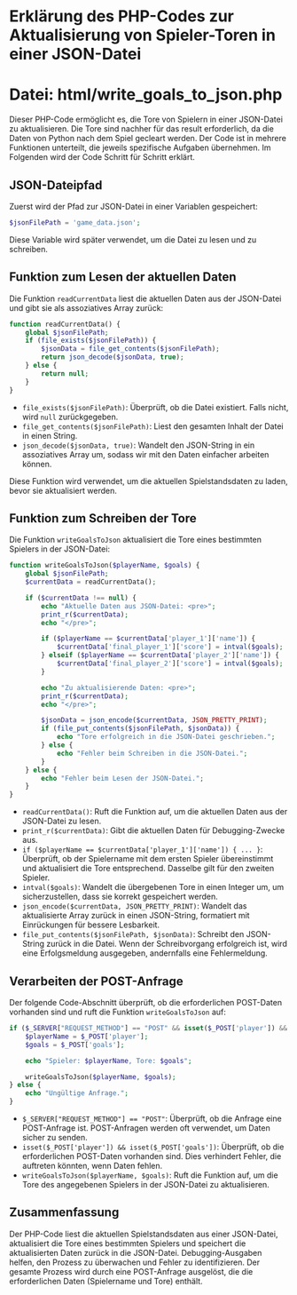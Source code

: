 # Erklärung des PHP-Codes zur Aktualisierung von Spieler-Toren in einer JSON-Datei
# Datei: html/write_goals_to_json.php

Dieser PHP-Code ermöglicht es, die Tore von Spielern in einer JSON-Datei zu aktualisieren. Die Tore sind nachher für das result erforderlich, da die Daten von Python nach dem Spiel gecleart werden. Der Code ist in mehrere Funktionen unterteilt, die jeweils spezifische Aufgaben übernehmen. Im Folgenden wird der Code Schritt für Schritt erklärt.

## JSON-Dateipfad

Zuerst wird der Pfad zur JSON-Datei in einer Variablen gespeichert:

```php
$jsonFilePath = 'game_data.json';
```

Diese Variable wird später verwendet, um die Datei zu lesen und zu schreiben.

## Funktion zum Lesen der aktuellen Daten

Die Funktion `readCurrentData` liest die aktuellen Daten aus der JSON-Datei und gibt sie als assoziatives Array zurück:

```php
function readCurrentData() {
    global $jsonFilePath;
    if (file_exists($jsonFilePath)) {
        $jsonData = file_get_contents($jsonFilePath);
        return json_decode($jsonData, true);
    } else {
        return null;
    }
}
```

- `file_exists($jsonFilePath)`: Überprüft, ob die Datei existiert. Falls nicht, wird `null` zurückgegeben.
- `file_get_contents($jsonFilePath)`: Liest den gesamten Inhalt der Datei in einen String.
- `json_decode($jsonData, true)`: Wandelt den JSON-String in ein assoziatives Array um, sodass wir mit den Daten einfacher arbeiten können.

Diese Funktion wird verwendet, um die aktuellen Spielstandsdaten zu laden, bevor sie aktualisiert werden.

## Funktion zum Schreiben der Tore

Die Funktion `writeGoalsToJson` aktualisiert die Tore eines bestimmten Spielers in der JSON-Datei:

```php
function writeGoalsToJson($playerName, $goals) {
    global $jsonFilePath;
    $currentData = readCurrentData();

    if ($currentData !== null) {
        echo "Aktuelle Daten aus JSON-Datei: <pre>";
        print_r($currentData);
        echo "</pre>";

        if ($playerName == $currentData['player_1']['name']) {
            $currentData['final_player_1']['score'] = intval($goals);
        } elseif ($playerName == $currentData['player_2']['name']) {
            $currentData['final_player_2']['score'] = intval($goals);
        }

        echo "Zu aktualisierende Daten: <pre>";
        print_r($currentData);
        echo "</pre>";

        $jsonData = json_encode($currentData, JSON_PRETTY_PRINT);
        if (file_put_contents($jsonFilePath, $jsonData)) {
            echo "Tore erfolgreich in die JSON-Datei geschrieben.";
        } else {
            echo "Fehler beim Schreiben in die JSON-Datei.";
        }
    } else {
        echo "Fehler beim Lesen der JSON-Datei.";
    }
}
```

- `readCurrentData()`: Ruft die Funktion auf, um die aktuellen Daten aus der JSON-Datei zu lesen.
- `print_r($currentData)`: Gibt die aktuellen Daten für Debugging-Zwecke aus.
- `if ($playerName == $currentData['player_1']['name']) { ... }`: Überprüft, ob der Spielername mit dem ersten Spieler übereinstimmt und aktualisiert die Tore entsprechend. Dasselbe gilt für den zweiten Spieler.
- `intval($goals)`: Wandelt die übergebenen Tore in einen Integer um, um sicherzustellen, dass sie korrekt gespeichert werden.
- `json_encode($currentData, JSON_PRETTY_PRINT)`: Wandelt das aktualisierte Array zurück in einen JSON-String, formatiert mit Einrückungen für bessere Lesbarkeit.
- `file_put_contents($jsonFilePath, $jsonData)`: Schreibt den JSON-String zurück in die Datei. Wenn der Schreibvorgang erfolgreich ist, wird eine Erfolgsmeldung ausgegeben, andernfalls eine Fehlermeldung.

## Verarbeiten der POST-Anfrage

Der folgende Code-Abschnitt überprüft, ob die erforderlichen POST-Daten vorhanden sind und ruft die Funktion `writeGoalsToJson` auf:

```php
if ($_SERVER["REQUEST_METHOD"] == "POST" && isset($_POST['player']) && isset($_POST['goals'])) {
    $playerName = $_POST['player'];
    $goals = $_POST['goals'];

    echo "Spieler: $playerName, Tore: $goals";

    writeGoalsToJson($playerName, $goals);
} else {
    echo "Ungültige Anfrage.";
}
```

- `$_SERVER["REQUEST_METHOD"] == "POST"`: Überprüft, ob die Anfrage eine POST-Anfrage ist. POST-Anfragen werden oft verwendet, um Daten sicher zu senden.
- `isset($_POST['player']) && isset($_POST['goals'])`: Überprüft, ob die erforderlichen POST-Daten vorhanden sind. Dies verhindert Fehler, die auftreten könnten, wenn Daten fehlen.
- `writeGoalsToJson($playerName, $goals)`: Ruft die Funktion auf, um die Tore des angegebenen Spielers in der JSON-Datei zu aktualisieren.

## Zusammenfassung

Der PHP-Code liest die aktuellen Spielstandsdaten aus einer JSON-Datei, aktualisiert die Tore eines bestimmten Spielers und speichert die aktualisierten Daten zurück in die JSON-Datei. Debugging-Ausgaben helfen, den Prozess zu überwachen und Fehler zu identifizieren. Der gesamte Prozess wird durch eine POST-Anfrage ausgelöst, die die erforderlichen Daten (Spielername und Tore) enthält.
